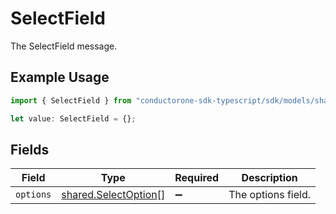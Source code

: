 # SelectField

The SelectField message.

## Example Usage

```typescript
import { SelectField } from "conductorone-sdk-typescript/sdk/models/shared";

let value: SelectField = {};
```

## Fields

| Field                                                               | Type                                                                | Required                                                            | Description                                                         |
| ------------------------------------------------------------------- | ------------------------------------------------------------------- | ------------------------------------------------------------------- | ------------------------------------------------------------------- |
| `options`                                                           | [shared.SelectOption](../../../sdk/models/shared/selectoption.md)[] | :heavy_minus_sign:                                                  | The options field.                                                  |